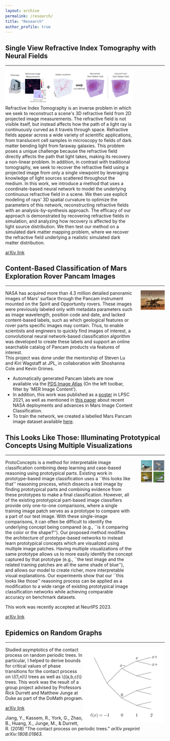 ```yaml
---
layout: archive
permalink: /research/
title: "Research"
author_profile: true
---
```


## Single View Refractive Index Tomography with Neural Fields
***

<div class='img' style='width: 80%;'>
  <img class='img_responsive' src='/images/teaser.pdf' />
</div>

<div class='text' style='width: 80%;'>
  Refractive Index Tomography is an inverse problem in which we seek to reconstruct a scene's 3D refractive field from 2D projected image measurements. The refractive field is not visible itself, but instead affects how the path of a light ray is continuously curved as it travels through space. Refractive fields appear across a wide variety of scientific applications, from translucent cell samples in microscopy to fields of dark matter bending light from faraway galaxies. This problem poses a unique challenge because the refractive field directly affects the path that light takes, making its recovery a non-linear problem. In addition, in contrast with traditional tomography, we seek to recover the refractive field using a projected image from only a single viewpoint by leveraging knowledge of light sources scattered throughout the medium. In this work, we introduce a method that uses a coordinate-based neural network to model the underlying continuous refractive field in a scene. We then use explicit modeling of rays' 3D spatial curvature to optimize the parameters of this network, reconstructing refractive fields with an analysis-by-synthesis approach. The efficacy of our approach is demonstrated by recovering refractive fields in simulation, and analyzing how recovery is affected by the light source distribution. We then test our method on a simulated dark matter mapping problem, where we recover the refractive field underlying a realistic simulated dark matter distribution.
</div>

[arXiv link](https://arxiv.org/abs/2309.04437)

## Content-Based Classification of Mars Exploration Rover Pancam Images
***

<div class='img' style='float: right; width: 15%;'>
  <img class='img_responsive' src='/images/rover.jpg' />
</div>

<div class='text' style='width: 80%;'>
  NASA has acquired more than 4.3 million detailed panoramic images of Mars' surface through the Pancam
  instrument mounted on the Spirit and Opportunity rovers. These images were previously labeled only with metadata parameters such as image wavelength, position code and date, and lacked content-based labels, such as
  which geological features or rover parts specific images may contain. Thus, to enable scientists and engineers to quickly find images of interest, a convolutional neural network-based classification algorithm was developed to create these labels and support an online searchable catalog of Pancam products via features of interest. <br>
  This project was done under the mentorship of Steven Lu and Kiri Wagstaff at JPL, in collaboration with Shoshanna Cole and Kevin Grimes.
  <ul>
    <li>
      Automatically generated Pancam labels are now available via the <a href='https://pds-imaging.jpl.nasa.gov/search/?fq=-ATLAS_THUMBNAIL_URL%3Abrwsnotavail.jpg&q=*%3A*'>PDS Image Atlas</a> (On the left toolbar, filter by 'MER Image Content'). 
    </li>
    <li>
     In addition, this work was published as a <a href='https://lpsc2021.ipostersessions.com/Default.aspx?s=38-65-0C-51-56-E4-60-59-97-07-F8-A4-F9-0B-53-D4'>poster</a> in LPSC 2021, as well as mentioned in <a href='https://ojs.aaai.org/index.php/AAAI/article/view/17784'>this paper</a> about recent NASA deployments and advances in Mars Image Content Classification. 
    </li>
    <li>
      To train the network, we created a labelled Mars Pancam image dataset available <a href='https://zenodo.org/record/4302760'>here</a>.
    </li>
  </ul>
 
</div>

## This Looks Like Those: Illuminating Prototypical Concepts Using Multiple Visualizations
***

<div class='img' style='float: right; width: 15%;'>
  <img class='img_responsive' src='/images/birds.png' />
</div>

<div class='text' style='width: 80%;'>
  ProtoConcepts is a method for interpretable image classification combining deep learning and case-based reasoning using prototypical parts. Existing work in prototype-based image classification uses a ``this looks like that'' reasoning process, which dissects a test image by finding prototypical parts and combining evidence from these prototypes to make a final classification. However, all of the existing prototypical part-based image classifiers provide only one-to-one comparisons, where a single training image patch serves as a prototype to compare with a part of our test image. With these single-image comparisons, it can often be difficult to identify the underlying concept being compared (e.g., ``is it comparing the color or the shape?''). Our proposed method modifies the architecture of prototype-based networks to instead learn prototypical concepts which are visualized using multiple image patches. Having multiple visualizations of the same prototype allows us to more easily identify the concept captured by that prototype (e.g., ``the test image and the related training patches are all the same shade of blue''), and allows our model to create richer, more interpretable visual explanations. Our experiments show that our ``this looks like those'' reasoning process can be applied as a modification to a wide range of existing prototypical image classification networks while achieving comparable accuracy on benchmark datasets. 

  This work was recently accepted at NeurIPS 2023. 
</div>

[arXiv link](https://arxiv.org/abs/2310.18589)

## Epidemics on Random Graphs
***

<div class='img'>
  <img class='img_responsive' style='float: right;' src='/images/EpidemicTree.png' />
</div>

Studied asymptotics of the contact process on random periodic trees. In particular, I helped to derive bounds for critical values of phase transitions for the contact process on \\((1,n)\\) trees as well as \\((a,b,c)\\) trees. This work was the result of a group project advised by Professors Rick Durrett and Matthew Junge at Duke as part of the DoMath program. 

[arXiv link](https://arxiv.org/pdf/1808.01863)

Jiang, Y., Kassem, R., York, G., Zhao, B., Huang, X., Junge, M., & Durrett, R. (2018) "The contact process on periodic trees." <i>arXiv preprint arXiv:1808.01863.</i>
